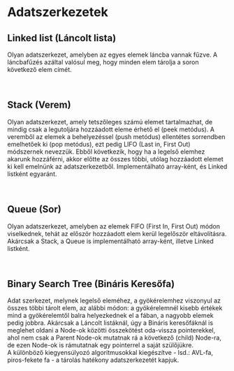# Adatszerkezetek

## Linked list (Láncolt lista)
Olyan adatszerkezet, amelyben az egyes elemek láncba vannak fűzve. A láncbafűzés azáltal
valósul meg, hogy minden elem tárolja a soron következő elem címét.

<br />

## Stack (Verem)
Olyan adatszerkezet, amely tetszőleges számú elemet tartalmazhat, de mindig csak a legutoljára hozzáadott eleme érhető el (peek metódus). 
A veremből az elemek a behelyezéssel (push metódus) ellentétes sorrendben emelhetőek ki (pop metódus), ezt pedig LIFO (Last in, First Out) 
módszernek nevezzük. Ebből következik, hogy ha a legelső elemhez akarunk hozzáférni, akkor előtte az összes többi, utólag hozzáadott elemet 
ki kell emelnünk az adatszerkezetből. Implementálható array-ként, és Linked listként egyaránt.

<br />

## Queue (Sor)
Olyan adatszerkezet, amelyben az elemek FIFO (First In, First Out) módon viselkednek, tehát az először hozzáadott elem kerül legelőször
eltávolításra. Akárcsak a Stack, a Queue is implementálható array-ként, illetve Linked listként.

<br />

## Binary Search Tree (Bináris Keresőfa)
Adat szerkezet, melynek legelső eleméhez, a gyökérelemhez viszonyul az összes többi tárolt elem, az alábbi módon: a gyökérelemnél kisebb értékek
mind a gyökérelemtől balra helyezkednek el a fában, a nagyobb elemek pedig jobbra. Akárcsak a Láncolt listáknál, úgy a Bináris keresőfáknál is
meglehet oldani a Node-ok közötti összekötést oda-vissza pointerekkel, ahol nem csak a Parent Node-ok mutatnak rá a következő (child) Node-ra,
de ezen Node-ok is rámutatnak egy pointerrel a saját szülőjükre.   
A különböző kiegyensúlyozó algoritmusokkal kiegészítve - lsd.: AVL-fa, piros-fekete fa - a tárolás hatékony adatszerkezetét kapjuk. 